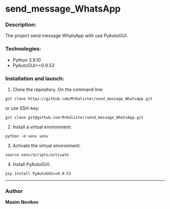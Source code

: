 # send_message_WhatsApp
### Description:
The project send message WhatsApp with use PyAutoGUI.
### Technologies:
* Python 3.9.10
* PyAutoGUI==0.9.53
### Installation and launch:
1. Clone the repository. On the command line:
```
git clone https://github.com/MrKalister/send_message_WhatsApp.git
```
or use SSH-key:
```
git clone git@github.com:MrKalister/send_message_WhatsApp.git
```
2. Install a virtual environment:
```
python -m venv venv
```
3. Activate the virtual environment:
```
source venv/Scripts/activate
```
4. Install PyAutoGUI:
```
pip install PyAutoGUI==0.9.53
```
---

### Author
 **Maxim Novikov** 

